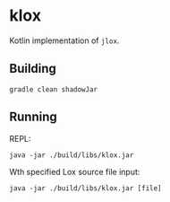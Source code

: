 # klox
Kotlin implementation of `jlox`.

## Building
```shell
gradle clean shadowJar
```

## Running
REPL: 
```shell
java -jar ./build/libs/klox.jar
```

Wth specified Lox source file input:
```shell
java -jar ./build/libs/klox.jar [file]
```
